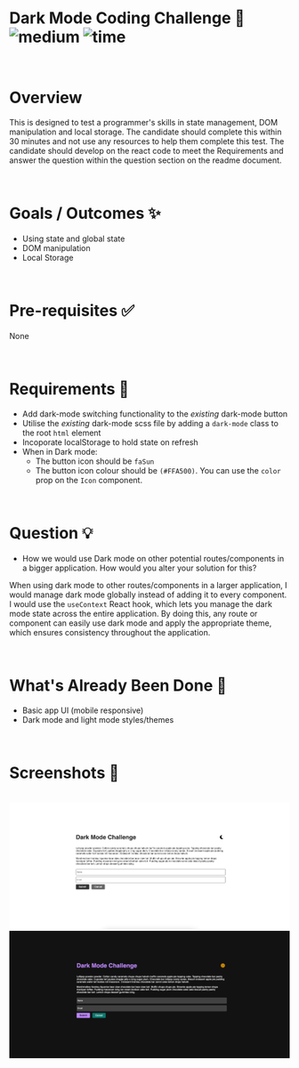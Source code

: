 # Dark Mode Coding Challenge 🌙 &nbsp; ![medium](https://img.shields.io/badge/-Medium-yellow) ![time](https://img.shields.io/badge/%E2%8F%B0-30m-blue) 

&nbsp;
# Overview
This is designed to test a programmer's skills in state management, DOM manipulation and local storage. The candidate should complete this within 30 minutes and not use any resources to help them complete this test. The candidate should develop on the react code to meet the Requirements and answer the question within the question section on the readme document. 


&nbsp;
# Goals / Outcomes ✨
- Using state and global state
- DOM manipulation
- Local Storage

&nbsp;
# Pre-requisites ✅
None

&nbsp;
# Requirements 📖
- Add dark-mode switching functionality to the *existing* dark-mode button
- Utilise the *existing* dark-mode scss file by adding a `dark-mode` class to the root `html` element
- Incoporate localStorage to hold state on refresh
- When in Dark mode:
  - The button icon should be `faSun`
  - The button icon colour should be `(#FFA500)`. You can use the `color` prop on the `Icon` component.


&nbsp;
# Question 💡
- How we would use Dark mode on other potential routes/components in a bigger application. How would you alter your solution for this?

When using dark mode to other routes/components in a larger application, I would manage dark mode globally instead of adding it to every component. I would use the `useContext` React hook, which lets you manage the dark mode state across the entire application. By doing this, any route or component can easily use dark mode and apply the appropriate theme, which ensures consistency throughout the application.


&nbsp;
# What's Already Been Done 🏁
- Basic app UI (mobile responsive)
- Dark mode and light mode styles/themes

&nbsp;
# Screenshots 🌄
&nbsp;
![screenshot-light](./src/assets/Light%20Mode%20Example.png)
![screenshot-dark](./src/assets/Dark%20Mode%20Example.png)
